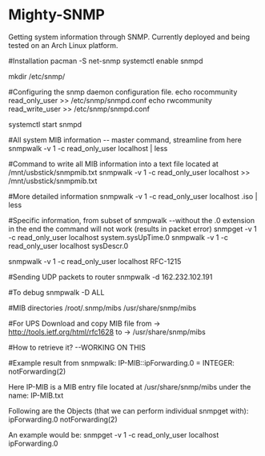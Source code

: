 Mighty-SNMP
===========

Getting system information through SNMP.
Currently deployed and being tested on an Arch Linux platform.

#Installation
pacman -S net-snmp
systemctl enable snmpd

mkdir /etc/snmp/

#Configuring the snmp daemon configuration file.
echo rocommunity read_only_user >> /etc/snmp/snmpd.conf
echo rwcommunity read_write_user >> /etc/snmp/snmpd.conf

systemctl start snmpd


#All system MIB information -- master command, streamline from here
snmpwalk -v 1 -c read_only_user localhost | less 

#Command to write all MIB information into a text file located at /mnt/usbstick/snmpmib.txt
snmpwalk -v 1 -c read_only_user localhost >> /mnt/usbstick/snmpmib.txt


#More detailed information
snmpwalk -v 1 -c read_only_user localhost .iso | less 


#Specific information, from subset of snmpwalk --without the .0 extension in the end the command will not work (results in packet error)
snmpget -v 1 -c read_only_user localhost system.sysUpTime.0
snmpwalk -v 1 -c read_only_user localhost sysDescr.0

snmpwalk -v 1 -c read_only_user localhost RFC-1215


#Sending UDP packets to router
snmpwalk -d 162.232.102.191

#To debug
snmpwalk -D ALL



#MIB directories
/root/.snmp/mibs
/usr/share/snmp/mibs

#For UPS
Download and copy MIB file
from -> http://tools.ietf.org/html/rfc1628
to -> /usr/share/snmp/mibs

#How to retrieve it? --WORKING ON THIS


#Example result from snmpwalk:
IP-MIB::ipForwarding.0 = INTEGER: notForwarding(2)


Here IP-MIB is a MIB entry file located at /usr/share/snmp/mibs under the name: IP-MIB.txt

Following are the Objects (that we can perform individual snmpget with):
ipForwarding.0
notForwarding(2)

An example would be: snmpget -v 1 -c read_only_user localhost ipForwarding.0
